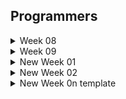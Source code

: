 ## Programmers

<details>
  <summary>Week 08</summary>
    <div>

> 8주차 (2024.07.08 - 2024.07.18)

1. 데이터 분석
    - 일자: 2024.07.18
    - 알고리즘: 기본
    - 고민: 5분
    - 코딩: 5분
    - 답안 설명
        1. label로 변수명을 설정해두고 인덱스를 찾아서 조건을 조회하는 방식으로 진행함
        2. 데이터 크기가 크지 않고 쉽게 생각이 가능해서 바로 풂

2. 이웃한 칸
    - 일자: 2024.07.18
    - 알고리즘: 기본
    - 고민: 3분
    - 코딩: 3분
    - 답안 설명
        1. dfs/bfs에서 좌표를 탐색하기 위해 나아가기 위한 첫번째 문제라 쉬웠음
        
3. 붕대 감기
    - 일자: 2024.07.18
    - 알고리즘: 구현
    - 고민: 19분
    - 코딩: 6분
    - 답안 설명
        1. t를 한 번씩 업데이트 하는 방법보다, attacks의 공격 시점을 queue로 생각해서 빼내고, 그 시점에 맞게 업데이트 하는 방식을 떠올림
        2. 이를 위해서는 회복 -> 공격 -> 시간 업데이트 순으로 구성해야 했음
        3. 단, 공격 시점에는 힐을 못하므로 1초를 빼도록 함

</details>


<details>
  <summary>Week 09</summary>
    <div>

> 9주차 (2024.07.22 - 2024.07.29)

1. 가장 많이 받은 선물
    - 일자: 2024.07.29
    - 알고리즘: 구현
    - 고민: 10분
    - 코딩: 25분
    - 답안 설명
        1. 딕셔너리를 써서 각 사람의 친구별 선물 횟수를 기록
        2. 딕셔너리를 써서 각 사람의 선물지수도 기록
        3. 이중 반복문으로 예측 결과 도출
        4. 인덱싱이 중요


</details>

<details>
  <summary> New Week 01</summary>
    <div>

> 1주차 (2024.09.05 - 2024.09.08)

1. 삼각 달팽이
    - 일자: 2024.09.05
    - 알고리즘: 구현/수학
    - 고민: 40분
    - 코딩: 15분
    - 답안 설명
        - 왼쪽 변을 지나갈 때는 계차수열로 해당 층(floor)값부터 아래로 갈수록 1씩 증가한 값을 차수로 더함
        - 아래 변을 지나갈 때는 등차수열로 증가 1씩 증가
        - 오른 변을 지나갈 때는 계차수열로 해당 층(floor)값부터 위로 갈수록 1씩 뺀 값 차수로 뺌
        - result = [0]에서 시작해서 이전의 값에 대해 해당되는 점화식을 계산하는 방식으로 해결
        - 이를 위해서는 n일 때 숫자 i가 해당하는 floor를 구하는 방법이 필요했는데, 반복문으로 딕셔너리에 저장
        - 달팽이 모양으로 변의 길이가 n에서 시작해서 0이 될 때까지 시행되므로 while문으로 n을 1씩 빼가며 반복문을 수행

2. 배달
    - 일자: 2024.09.06
    - 알고리즘: 다익스트라, 플로이드-워셜
    - 고민: 40분
    - 코딩: 30분
    - 답안 설명
        - 다익스트라 알고리즘은 heapq를 사용해, 최소힙을 꺼내서 최단 거리에 반영하는 방식
        - 이를 위해 heappush 할 때 (거리, 노드)로 저장해야 함 (첫번째 인덱스를 기준으로 해서)
        - 플로이드-워셜 방법은 삼중 반복문을 써서 중간 지점인 k가 있다고 하고 i-j와 i-k + k-j 중 작은 값을 저장하는 방식
        - 두 방식 모두 결과는 (N + 1) * (N + 1) 2차원 배열을 그려서 저장하며, 초기값으로는 inf를 설정

3. N-Queen
    - 일자: 2024.09.07
    - 알고리즘: 백트래킹, DFS
    - 고민: 30분
    - 코딩: 30분
    - 답안 설명
        - 완전탐색이 필요하나, 2차원 배열로 볼 경우 시간 초과 문제 발생
        - 백트래킹을 쓰면서도 1차원적으로 사용하는 영리함을 발휘해야 했음
        - 특히, 대각선 방향을 고려하기 위해서는 기울기를 생각해서 행과 행 사이의 거리와 열과 열 사이의 절댓값 거리를 고려하는 방식을 써야했는데, 이 방법은 죽어도 못 떠올렸을 것 같음
        - 이렇게 파고들다가 level == n이면 return 1 하고 cnt에 추가하는 방식
        - 또한, dfs 인자 중 하나로 리스트를 추가해서 다음 행의 퀸의 열 위치를 append함

</details>

<details>
  <summary> New Week 02</summary>
    <div>

> 2주차 (2024.09.09 - 2024.09.15)

1. 프렌즈4블록
    - 일자: 2024.09.09
    - 알고리즘: 구현
    - 고민: 40분
    - 코딩: 25분
    - 답안 설명
        - set으로 삭제 인덱스를 저장하되, 각 열별로 삭제해야 할 행 위치를 열 단위로 저장했다.
        - 빈 공간을 채우는 것은 string으로 바꾼 후 0인 공간을 replace하고, zfill을 쓰는 방식으로 해결했다.
        - 다만, transpose 과정이 필요했는데, 이를 좀 더 깔끔하게 하기 위해서 zip(*board)를 썼으면 좋았을 것 같다.

2. 파일명 정렬
    - 일자: 2024.09.10
    - 알고리즘: 문자열, 정렬
    - 고민: 10분
    - 코딩: 36분
    - 답안 설명
        - 문자열을 앞에서부터 pop하면서 HEAD 부분과 NUMBER 부분 구분, TAIL은 정렬에 쓰지 않아 저장 안 함
        - sorted의 key를 써서 HEAD, NORMAL 순서로 정렬
        - 정답을 보기 전에 일부 케이스에서 자꾸 안돼서 특수문자에서 실수했다고 생각하고 이 부분만 봤는데, 시간 낭비함..

3. n진수 게임
    - 일자: 2024.09.11
    - 알고리즘: 수학, 문자열
    - 고민: 15분
    - 코딩: 10분
    - 답안 설명
        - 10-15는 A-F로 대응시키기 위해 dict에서 끌어오는 방법 사용
        - 리스트는 나중에 join해야 되니까 문자열에 결과를 저장함
        - n진법은 divmod(i, n)을 i가 0이 될 때까지 시행하는 방식
        - 최종적으로 리스트 인덱싱을 활용해 답안 return

4. 후보키
    - 일자: 2024.09.12
    - 알고리즘: 완전탐색
    - 고민: 5분
    - 코딩: 30분
    - 답안 설명
        - 행과 열의 개수를 구한 후, 열의 조합을 사용해 풀이
        - 집합을 위주로 쓴 이유는 유일성 확인의 경우 중복된 행이 있으면 길이로 판단하기 위해서
        - 최소성을 확인하기 위해서는 지금 보고 있는 칼럼이 이미 등록된 적이 있는지 확인해야 했는데, 반복문으로 하나씩 확인함
        - 행의 개수가 최대 20이고 열의 개수가 최대 8개로 전체 조합을 고려해도 그 수가 많지 않아서 완전탐색으로 확인함

5. 
    - 일자: 2024.09.
    - 알고리즘: 
    - 고민: 분
    - 코딩: 분
    - 답안 설명
        - 

6. 
    - 일자: 2024.09.
    - 알고리즘: 
    - 고민: 분
    - 코딩: 분
    - 답안 설명
        - 

7. 
    - 일자: 2024.09.
    - 알고리즘: 
    - 고민: 분
    - 코딩: 분
    - 답안 설명
        - 
</details>

<details>
  <summary> New Week 0n template</summary>
    <div>

> n주차 (2024.09. - 2024.09.)

1. 
    - 일자: 2024.09.
    - 알고리즘:
    - 고민: 분
    - 코딩: 분
    - 답안 설명
        - 

2. 
    - 일자: 2024.09.
    - 알고리즘: 
    - 고민: 분
    - 코딩: 분
    - 답안 설명
        - 

3. 
    - 일자: 2024.09.
    - 알고리즘: 
    - 고민: 분
    - 코딩: 분
    - 답안 설명
        - 
4. 
    - 일자: 2024.09.
    - 알고리즘: 
    - 고민: 분
    - 코딩: 분
    - 답안 설명
        - 

5. 
    - 일자: 2024.09.
    - 알고리즘: 
    - 고민: 분
    - 코딩: 분
    - 답안 설명
        - 

6. 
    - 일자: 2024.09.
    - 알고리즘: 
    - 고민: 분
    - 코딩: 분
    - 답안 설명
        - 

7. 
    - 일자: 2024.09.
    - 알고리즘: 
    - 고민: 분
    - 코딩: 분
    - 답안 설명
        - 
</details>